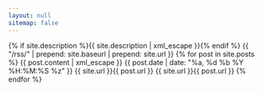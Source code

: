 ```yaml
---
layout: null
sitemap: false
---
```

<?xml version="1.0" encoding="UTF-8"?>
<rss version="2.0" xmlns:atom="http://www.w3.org/2005/Atom">
  <channel>
    <title>{{ site.title | xml_escape }}</title>
    <description>{% if site.description %}{{ site.description | xml_escape }}{% endif %}</description>
    <link>{{ "/rss/" | prepend: site.baseurl | prepend: site.url }}</link>
    <atom:link href="{{ "/rss/" | prepend: site.baseurl | prepend: site.url }}" rel="self" type="application/rss+xml" />
    {% for post in site.posts %}
      <item>
        <title>{{ post.title | xml_escape }}</title>
        <description>{{ post.content | xml_escape }}</description>
        <pubDate>{{ post.date | date: "%a, %d %b %Y %H:%M:%S %z" }}</pubDate>
        <link>{{ site.url }}{{ post.url }}</link>
        <guid isPermaLink="true">{{ site.url }}{{ post.url }}</guid>
      </item>
    {% endfor %}
  </channel>
</rss>
